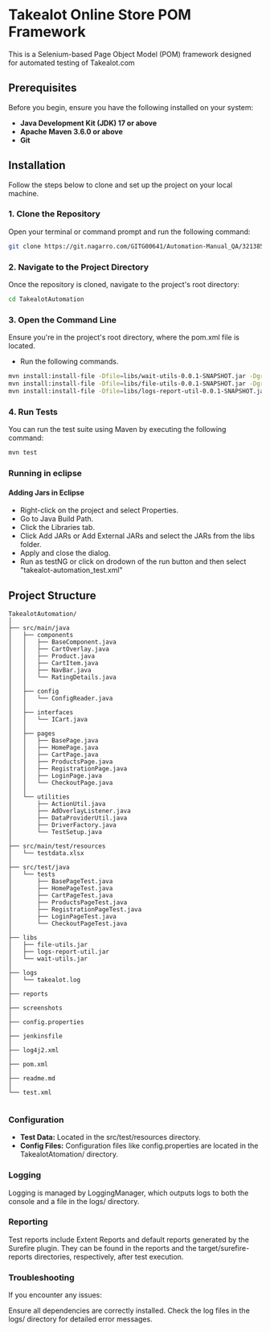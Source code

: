 # Takealot Online Store POM Framework

This is a Selenium-based Page Object Model (POM) framework designed for automated testing of Takealot.com

## Prerequisites

Before you begin, ensure you have the following installed on your system:

- **Java Development Kit (JDK) 17 or above**
- **Apache Maven 3.6.0 or above**
- **Git**

## Installation

Follow the steps below to clone and set up the project on your local machine.

### 1. Clone the Repository

Open your terminal or command prompt and run the following command:

```sh
git clone https://git.nagarro.com/GITG00641/Automation-Manual_QA/3213851.git
```
### 2. Navigate to the Project Directory
Once the repository is cloned, navigate to the project's root directory:

```sh
cd TakealotAutomation
```
### 3. Open the Command Line
Ensure you're in the project's root directory, where the pom.xml file is located.
- Run the following commands.

``` sh 
mvn install:install-file -Dfile=libs/wait-utils-0.0.1-SNAPSHOT.jar -DgroupId=com.kwazi -DartifactId=wait-utils -Dversion=0.0.1-SNAPSHOT -Dpackaging=jar -DgeneratePom=true
mvn install:install-file -Dfile=libs/file-utils-0.0.1-SNAPSHOT.jar -DgroupId=com.kwazi -DartifactId=file-utils -Dversion=0.0.1-SNAPSHOT -Dpackaging=jar -DgeneratePom=true
mvn install:install-file -Dfile=libs/logs-report-util-0.0.1-SNAPSHOT.jar -DgroupId=com.kwazi -DartifactId=logs-report-util -Dversion=0.0.1-SNAPSHOT -Dpackaging=jar -DgeneratePom=true

```

### 4. Run Tests
You can run the test suite using Maven by executing the following command:

```sh
mvn test
```
### Running in eclipse
#### Adding Jars in Eclipse

- Right-click on the project and select Properties.
- Go to Java Build Path.
- Click the Libraries tab.
- Click Add JARs or Add External JARs and select the JARs from the libs folder.
- Apply and close the dialog.
- Run as testNG or click on drodown of the run button and then select "takealot-automation_test.xml"

## Project Structure


```plaintext
TakealotAutomation/
│
├── src/main/java
│   ├── components
│   │   ├── BaseComponent.java
│   │   ├── CartOverlay.java
│   │   ├── Product.java
│   │   ├── CartItem.java
│   │   ├── NavBar.java
│   │   └── RatingDetails.java
│   │
│   ├── config
│   │   └── ConfigReader.java
│   │
│   ├── interfaces
│   │   └── ICart.java
│   │
│   ├── pages
│   │   ├── BasePage.java
│   │   ├── HomePage.java
│   │   ├── CartPage.java
│   │   ├── ProductsPage.java
│   │   ├── RegistrationPage.java
│   │   ├── LoginPage.java
│   │   └── CheckoutPage.java
│   │
│   └── utilities
│       ├── ActionUtil.java
│       ├── AdOverlayListener.java
│       ├── DataProviderUtil.java
│       ├── DriverFactory.java
│       └── TestSetup.java
│
├── src/main/test/resources
│   └── testdata.xlsx
│
├── src/test/java
│   └── tests
│       ├── BasePageTest.java
│       ├── HomePageTest.java
│       ├── CartPageTest.java
│       ├── ProductsPageTest.java
│       ├── RegistrationPageTest.java
│       ├── LoginPageTest.java
│       └── CheckoutPageTest.java
│
├── libs
│   ├── file-utils.jar
│   ├── logs-report-util.jar
│   └── wait-utils.jar
│
├── logs
│   └── takealot.log
│
├── reports
│
├── screenshots
│
├── config.properties
│
├── jenkinsfile
│
├── log4j2.xml
│
├── pom.xml
│
├── readme.md
│
└── test.xml
 
 ```

### Configuration
- **Test Data:** Located in the src/test/resources directory.
- **Config Files:** Configuration files like config.properties are located in the TakealotAtomation/ directory.

### Logging
Logging is managed by LoggingManager, which outputs logs to both the console and a file in the logs/ directory.

### Reporting
Test reports include Extent Reports and default reports generated by the Surefire plugin. They can be found in the reports and the target/surefire-reports directories, respectively, after test execution.

### Troubleshooting
If you encounter any issues:

Ensure all dependencies are correctly installed.
Check the log files in the logs/ directory for detailed error messages.


